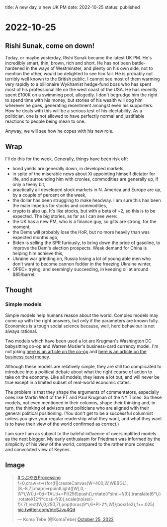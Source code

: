 title: A new day, a new UK PM
date: 2022-10-25
status: published

# 2022-10-25

## Rishi Sunak, come on down!
Today, or maybe yesterday, Rishi Sunak became the latest UK PM.
He's incredibly smart, thin, brown, rich and short.
He has not been battle-hardened in the ways of Westminster, and plenty on his own side, not to mention the other, would be delighted to see him fail. 
He is probably not terribly well known to the British public. 
I cannot see most of them warming very rapidly to a billionaire Wykhamist hedge-fund boss who has spent most of his professional life on the west coast of the USA.
He has recently spent £100K on a swimming pool, allegedly.
I don't begrudge him the right to spend time with his money, but stories of his wealth will dog him wherever he goes, generating resentment amongst even his supporters. 
How he deals with this will be a serious test of his electability. 
As a politician, one is not allowed to have perfectly normal and justifiable reactions to people being mean to one. 

Anyway, we will see how he copes with his new role. 

## Wrap

I'll do this for the week. Generally, things have been risk off:

- bond yields are generally down, in developed markets,
- in spite of the miserable news about Xi appointing himself dictator for life, and surrounding him with cronies, commodities are generally up, if only a teeny bit,
- practically all developed stock markets in N. America and Europe are up, by a couple of percent on the week,
- the dollar has been struggling to make headway. I am sure this has been the main impetus for stocks and commodities,
- crypto is also up. It's like stocks, but with a beta of ~2, so this is to be expected.
The big stories, as far as I can see were:
- the UK has a new PM, who is a finance guy, so gilts are strong, for the moment,
- the Dems will probably lose the HoR, but no more heavily than was expected months ago,
- Biden is selling the SPR furiously, to bring down the price of gasoline, to improve the Dem's election prospects. Weak demand for China is helping him achieve this,
- Ukraine war grinding on, Russia losing a lot of young able men who don't want to become cannon fodder in the freezing Ukraine winter,
- OPEC+ trying, and seemingly succeeding, in keeping oil at around $85/barrel.

## Thought
### Simple models

Simple models help humans reason about the world. Complex models may come up with the right answers, but only if the parameters are known fully. Economics is a tough social science because, well, herd behaviour is not always rational.

Two models which have been used a lot are Krugman's Washington DC babysitting co-op and Warren Mosler's business-card currency model. I'm not joking [here is an article on the co-op](https://www.economicthought.net/blog/2014/03/babysitting-co-op-crises-and-money/) and [here is an article on the business card money](https://seekingalpha.com/article/4150619-extending-warren-moslers-business-card-economy). 

Although these models are relatively simple, they are still too complicated to introduce into a political debate about what the right course of action to take on the economy. 
Like all models, they leave a lot out, and will never be true except in a limited subset of real-world economic states.

The problem is that they shape the arguments of commentators, especially ones like Martin Wolf of the FT and Paul Krugman of the NY Times. So these models, not even mentioned in their columns, shape their thinking and, in turn, the thinking of advisors and politicians who are aligned with their general political positioning. (You don't get to be a successful columnist unless you give your regular readership what they want, and what they want is to have their view of the world confirmed as correct.)

I am sure I am as subject to the baleful influence of oversimplified models as the next blogger. My early enthusiasm for Friedman was informed by the simplicity of his view of the world, compared to the rather more complex and convoluted view of Keynes.
## Image
<blockquote class="twitter-tweet"><p lang="en" dir="ltr"><a href="https://twitter.com/hashtag/%E3%81%A4%E3%81%B6%E3%82%84%E3%81%8DProcessing?src=hash&amp;ref_src=twsrc%5Etfw">#つぶやきProcessing</a><br>f=0,draw=t=&gt;{for(f||createCanvas(W=400,W,WEBGL),[8,-8,7].map(i=&gt;pointLight([W],0,-W*i,W)),i=0;i&lt;TAU;i+=PI/256)push(),rotate(i*sin(i+f/9)),translate(6*i,i),rotateX(2*i*cos(i-f/9)),scale(noise(i-f)/.7),rect(W,0,250,7),pop(torus(9*i,6*PI-2*i,W));box(1e3),f+=.025} <a href="https://t.co/btcSJvu4Qd">pic.twitter.com/btcSJvu4Qd</a></p>&mdash; Koma Tebe (@KomaTebe) <a href="https://twitter.com/KomaTebe/status/1585000242646519809?ref_src=twsrc%5Etfw">October 25, 2022</a></blockquote> <script async src="https://platform.twitter.com/widgets.js" charset="utf-8"></script> 



